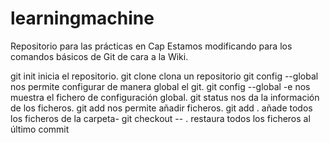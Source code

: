 # learningmachine
Repositorio para las prácticas en Cap
Estamos modificando para los comandos básicos de Git de cara a la Wiki.

git init inicia el repositorio.
git clone <url> clona un repositorio
git config --global nos permite configurar de manera global el git.
git config --global -e nos muestra el fichero de configuración global.
git status nos da la información de los ficheros.
git add <fichero> nos permite añadir ficheros.
git add . añade todos los ficheros de la carpeta-
git checkout -- . restaura todos los ficheros al último commit
